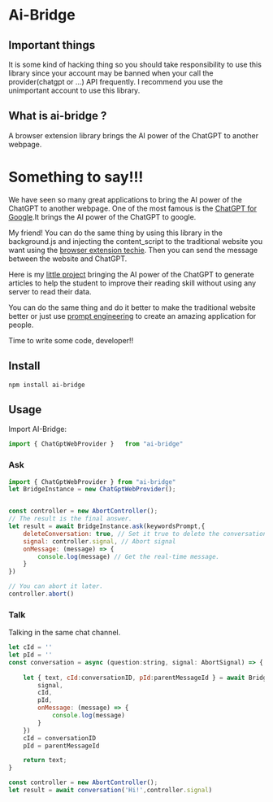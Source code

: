 # Ai-Bridge
## Important things
It is some kind of hacking thing so you should take responsibility to use this library since your account may be banned when your call the provider(chatgpt or ...) API frequently. I recommend you use the 
unimportant account to use this library.
## What is ai-bridge ?
A browser extension library brings the AI power of the ChatGPT to another webpage.
# Something to say!!!
We have seen so many great applications to bring the AI power of the ChatGPT to another webpage. One of the most famous is the [ChatGPT for Google](https://github.com/wong2/chatgpt-google-extension).It brings the AI power of the ChatGPT to google.

My friend! You can do the same thing by using this library in the background.js and injecting the content_script to the traditional website you want using the [browser extension techie](https://developer.chrome.com/docs/extensions/mv3/). Then you can send the message between the website and 
ChatGPT.

Here is my [little project](https://github.com/lxfater/Learning-By-GPT) bringing the AI power of the ChatGPT to generate articles to help the student to improve their reading skill without using any server to read their data.

You can do the same thing and do it better to make the traditional website better or just use [prompt engineering](https://github.com/dair-ai/Prompt-Engineering-Guide) to create an amazing application for people.

Time to write some code, developer!!

## Install


```
npm install ai-bridge
```

## Usage
Import AI-Bridge:
```javascript
import { ChatGptWebProvider }   from "ai-bridge"
```

### Ask
```javascript
import { ChatGptWebProvider } from "ai-bridge"
let BridgeInstance = new ChatGptWebProvider();


const controller = new AbortController();
// The result is the final answer.
let result = await BridgeInstance.ask(keywordsPrompt,{
    deleteConversation: true, // Set it true to delete the conversation to avoid exposing your prompt engineering stuff to the user.
    signal: controller.signal, // Abort signal
    onMessage: (message) => {
        console.log(message) // Get the real-time message. 
    }
})

// You can abort it later.
controller.abort()

```

### Talk

Talking in the same chat channel.

```javascript
let cId = ''
let pId = ''
const conversation = async (question:string, signal: AbortSignal) => {
    
    let { text, cId:conversationID, pId:parentMessageId } = await BridgeInstance.talk(keywordsPrompt,{
        signal,
        cId,
        pId,
        onMessage: (message) => {
            console.log(message)
        }
    })
    cId = conversationID
    pId = parentMessageId

    return text;
}

const controller = new AbortController();
let result = await conversation('Hi!',controller.signal)

```

